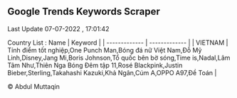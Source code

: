 

## Google Trends Keywords Scraper 
 
Last Update 07-07-2022 , 17:01:42

Country List :
 Name  | Keyword |
| ------------- | ------------- |
| VIETNAM | Tính điểm tốt nghiệp,One Punch Man,Bóng đá nữ Việt Nam,Đỗ Mỹ Linh,Disney,Jang Mi,Boris Johnson,Tổ quốc bên bờ sóng,Time is,Nadal,Lâm Tâm Như,Thiên Nga Bóng Đêm tập 11,Rosé Blackpink,Justin Bieber,Sterling,Takahashi Kazuki,Khả Ngân,Cúm A,OPPO A97,Đề Toán |



© Abdul Muttaqin 
